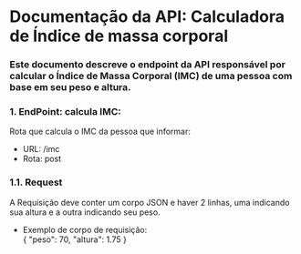 # Documentação da API: Calculadora de Índice de massa corporal
### Este documento descreve o endpoint da API responsável por calcular o Índice de Massa Corporal (IMC) de uma pessoa com base em seu peso e altura.

### 1. EndPoint: calcula IMC:
   Rota que calcula o IMC da pessoa que informar:
   - URL: /imc
   - Rota: post
 ### 1.1. Request
   A Requisição deve conter um corpo JSON e haver 2 linhas, uma indicando sua altura e a outra indicando seu peso.
   - Exemplo de corpo de requisição: <br>
    {
    "peso": 70,
    "altura": 1.75
    }
